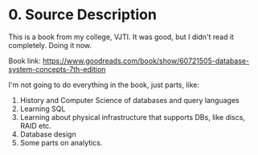 # 0. Source Description
This is a book from my college, VJTI. It was good, but I didn't read it completely. Doing it now.

Book link: https://www.goodreads.com/book/show/60721505-database-system-concepts-7th-edition

I'm not going to do everything in the book, just parts, like:
1. History and Computer Science of databases and query languages
2. Learning SQL
3. Learning about physical infrastructure that supports DBs, like discs, RAID etc.
4. Database design
5. Some parts on analytics.